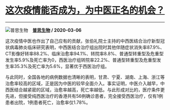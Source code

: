# [这次疫情能否成为，为中医正名的机会？](https://www.zhihu.com/answer/1060118634)

-----------------------------------------------------------------

![普思生物](https://pic1.zhimg.com/v2-4e1e409414565c9ad09adb5691f5555f.jpg?source=1940ef5c "普思生物")&emsp;**[普思生物](https://www.zhihu.com/people/pu-si-sheng-wu) / 2020-03-06**

这次疫情中医也作出了自己应有的贡献，张伯礼院士主持的中西医结合治疗新型冠状病毒肺炎临床研究表明，中西医结合治疗组出院时其他伴随症状消失率87.9%、CT影像好转率88.2%、临床治愈率94.1%、转院率8.8%、普通型转重型及危重型发生率5.9%及死亡率为0，西医治疗组转院率22.2%、普通型转重型及危重型发生率35.3%及死亡率为5.6%，显著优于西医治疗组。

与此同时，全国各地的病例数据也清晰的表明，甘肃、宁夏、湖南、上海、浙江等治愈率较高的区域，正是因为中医的较早全面介入。事实证明，中医介入越早，中西医结合越紧密的区域，治愈率越高，死亡率越低。与此形成对比的，医疗条件更先进，但接受纯西医治疗的香港共有56例确诊患者，完全接受西医治疗，仅有1例患者出院，1例患者死亡，治愈率仅1.78%。

